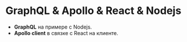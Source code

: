 # GraphQL & Apollo & React & Nodejs

- **GraphQL** на примере с Nodejs.
- **Apollo client** в связке c React на клиенте.